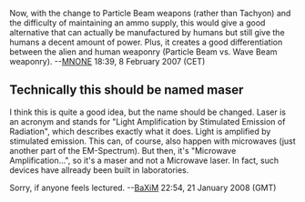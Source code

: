 Now, with the change to Particle Beam weapons (rather than Tachyon) and
the difficulty of maintaining an ammo supply, this would give a good
alternative that can actually be manufactured by humans but still give
the humans a decent amount of power. Plus, it creates a good
differentiation between the alien and human weaponry (Particle Beam vs.
Wave Beam weaponry). --[MNONE](User:MNONE "wikilink") 18:39, 8 February
2007 (CET)

## Technically this should be named maser

I think this is quite a good idea, but the name should be changed. Laser
is an acronym and stands for "Light Amplification by Stimulated Emission
of Radiation", which describes exactly what it does. Light is amplified
by stimulated emission. This can, of course, also happen with microwaves
(just another part of the EM-Spectrum). But then, it's "Microwave
Amplification...", so it's a maser and not a Microwave laser. In fact,
such devices have allready been built in laboratories.

Sorry, if anyone feels lectured. --[BaXiM](User:BaXiM "wikilink") 22:54,
21 January 2008 (GMT)
